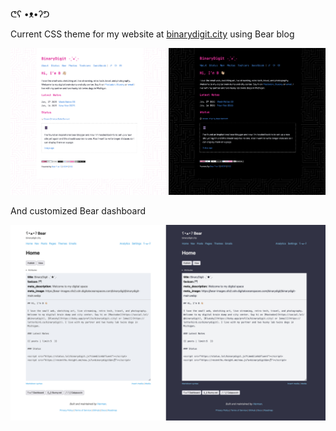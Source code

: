 ᕦʕ •ᴥ•ʔᕤ

Current CSS theme for my website at [binarydigit.city](https://binarydigit.city) using Bear blog

![binarydigit.city screenshot](current-screenshot.png)

And customized Bear dashboard 

![binarydigit's bear dashboard](bd-dashboard-ss.png)
